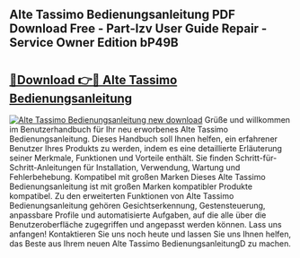 ## Alte Tassimo Bedienungsanleitung PDF Download Free - Part-lzv User Guide Repair - Service Owner Edition bP49B

# <h2><a href="http://df0698.blite.top/?on=Alte+Tassimo+Bedienungsanleitung">🔗Download 👉🔴 Alte Tassimo Bedienungsanleitung</a></h2>

[![Alte Tassimo Bedienungsanleitung new download](https://i.imgur.com/lujVjoI.png)](http://df0698.blite.top/?on=Alte+Tassimo+Bedienungsanleitung)
Grüße und willkommen im Benutzerhandbuch für Ihr neu erworbenes Alte Tassimo Bedienungsanleitung. Dieses Handbuch soll Ihnen helfen, ein erfahrener Benutzer Ihres Produkts zu werden, indem es eine detaillierte Erläuterung seiner Merkmale, Funktionen und Vorteile enthält. Sie finden Schritt-für-Schritt-Anleitungen für Installation, Verwendung, Wartung und Fehlerbehebung. Kompatibel mit großen Marken Dieses Alte Tassimo Bedienungsanleitung ist mit großen Marken kompatibler Produkte kompatibel. Zu den erweiterten Funktionen von Alte Tassimo Bedienungsanleitung gehören Gesichtserkennung, Gestensteuerung, anpassbare Profile und automatisierte Aufgaben, auf die alle über die Benutzeroberfläche zugegriffen und angepasst werden können. Lass uns anfangen! Kontaktieren Sie uns noch heute und lassen Sie uns Ihnen helfen, das Beste aus Ihrem neuen Alte Tassimo BedienungsanleitungD zu machen.
